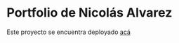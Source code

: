 # Portfolio de Nicolás Alvarez
Este proyecto se encuentra deployado [acá](https://www.nicolas-alvarez.firebaseapp.com)
